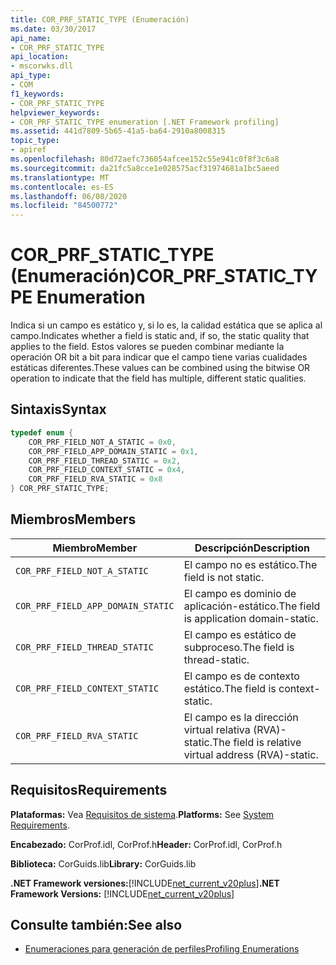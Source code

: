 ```yaml
---
title: COR_PRF_STATIC_TYPE (Enumeración)
ms.date: 03/30/2017
api_name:
- COR_PRF_STATIC_TYPE
api_location:
- mscorwks.dll
api_type:
- COM
f1_keywords:
- COR_PRF_STATIC_TYPE
helpviewer_keywords:
- COR_PRF_STATIC_TYPE enumeration [.NET Framework profiling]
ms.assetid: 441d7809-5b65-41a5-ba64-2910a8008315
topic_type:
- apiref
ms.openlocfilehash: 80d72aefc736054afcee152c55e941c0f8f3c6a8
ms.sourcegitcommit: da21fc5a8cce1e028575acf31974681a1bc5aeed
ms.translationtype: MT
ms.contentlocale: es-ES
ms.lasthandoff: 06/08/2020
ms.locfileid: "84500772"
---
```

# <a name="cor_prf_static_type-enumeration"></a><span data-ttu-id="98f56-102">COR_PRF_STATIC_TYPE (Enumeración)</span><span class="sxs-lookup"><span data-stu-id="98f56-102">COR_PRF_STATIC_TYPE Enumeration</span></span>
<span data-ttu-id="98f56-103">Indica si un campo es estático y, si lo es, la calidad estática que se aplica al campo.</span><span class="sxs-lookup"><span data-stu-id="98f56-103">Indicates whether a field is static and, if so, the static quality that applies to the field.</span></span> <span data-ttu-id="98f56-104">Estos valores se pueden combinar mediante la operación OR bit a bit para indicar que el campo tiene varias cualidades estáticas diferentes.</span><span class="sxs-lookup"><span data-stu-id="98f56-104">These values can be combined using the bitwise OR operation to indicate that the field has multiple, different static qualities.</span></span>  
  
## <a name="syntax"></a><span data-ttu-id="98f56-105">Sintaxis</span><span class="sxs-lookup"><span data-stu-id="98f56-105">Syntax</span></span>  
  
```cpp  
typedef enum {  
    COR_PRF_FIELD_NOT_A_STATIC = 0x0,  
    COR_PRF_FIELD_APP_DOMAIN_STATIC = 0x1,  
    COR_PRF_FIELD_THREAD_STATIC = 0x2,  
    COR_PRF_FIELD_CONTEXT_STATIC = 0x4,  
    COR_PRF_FIELD_RVA_STATIC = 0x8  
} COR_PRF_STATIC_TYPE;  
```  
  
## <a name="members"></a><span data-ttu-id="98f56-106">Miembros</span><span class="sxs-lookup"><span data-stu-id="98f56-106">Members</span></span>  
  
|<span data-ttu-id="98f56-107">Miembro</span><span class="sxs-lookup"><span data-stu-id="98f56-107">Member</span></span>|<span data-ttu-id="98f56-108">Descripción</span><span class="sxs-lookup"><span data-stu-id="98f56-108">Description</span></span>|  
|------------|-----------------|  
|`COR_PRF_FIELD_NOT_A_STATIC`|<span data-ttu-id="98f56-109">El campo no es estático.</span><span class="sxs-lookup"><span data-stu-id="98f56-109">The field is not static.</span></span>|  
|`COR_PRF_FIELD_APP_DOMAIN_STATIC`|<span data-ttu-id="98f56-110">El campo es dominio de aplicación-estático.</span><span class="sxs-lookup"><span data-stu-id="98f56-110">The field is application domain-static.</span></span>|  
|`COR_PRF_FIELD_THREAD_STATIC`|<span data-ttu-id="98f56-111">El campo es estático de subproceso.</span><span class="sxs-lookup"><span data-stu-id="98f56-111">The field is thread-static.</span></span>|  
|`COR_PRF_FIELD_CONTEXT_STATIC`|<span data-ttu-id="98f56-112">El campo es de contexto estático.</span><span class="sxs-lookup"><span data-stu-id="98f56-112">The field is context-static.</span></span>|  
|`COR_PRF_FIELD_RVA_STATIC`|<span data-ttu-id="98f56-113">El campo es la dirección virtual relativa (RVA)-static.</span><span class="sxs-lookup"><span data-stu-id="98f56-113">The field is relative virtual address (RVA)-static.</span></span>|  
  
## <a name="requirements"></a><span data-ttu-id="98f56-114">Requisitos</span><span class="sxs-lookup"><span data-stu-id="98f56-114">Requirements</span></span>  
 <span data-ttu-id="98f56-115">**Plataformas:** Vea [Requisitos de sistema](../../get-started/system-requirements.md).</span><span class="sxs-lookup"><span data-stu-id="98f56-115">**Platforms:** See [System Requirements](../../get-started/system-requirements.md).</span></span>  
  
 <span data-ttu-id="98f56-116">**Encabezado:** CorProf.idl, CorProf.h</span><span class="sxs-lookup"><span data-stu-id="98f56-116">**Header:** CorProf.idl, CorProf.h</span></span>  
  
 <span data-ttu-id="98f56-117">**Biblioteca:** CorGuids.lib</span><span class="sxs-lookup"><span data-stu-id="98f56-117">**Library:** CorGuids.lib</span></span>  
  
 <span data-ttu-id="98f56-118">**.NET Framework versiones:**[!INCLUDE[net_current_v20plus](../../../../includes/net-current-v20plus-md.md)]</span><span class="sxs-lookup"><span data-stu-id="98f56-118">**.NET Framework Versions:** [!INCLUDE[net_current_v20plus](../../../../includes/net-current-v20plus-md.md)]</span></span>  
  
## <a name="see-also"></a><span data-ttu-id="98f56-119">Consulte también:</span><span class="sxs-lookup"><span data-stu-id="98f56-119">See also</span></span>

- [<span data-ttu-id="98f56-120">Enumeraciones para generación de perfiles</span><span class="sxs-lookup"><span data-stu-id="98f56-120">Profiling Enumerations</span></span>](profiling-enumerations.md)
